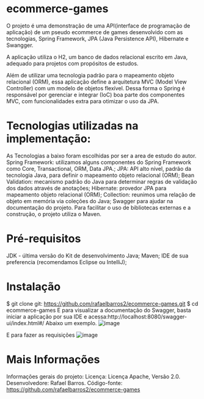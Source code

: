 # ecommerce-games

O projeto é uma demonstração de uma API(interface de programação de aplicação) de um pseudo ecommerce de games desenvolvido com as tecnologias, Spring Framework, JPA (Java Persistence API), Hibernate e Swangger.

A aplicação utiliza o H2, um banco de dados relacional escrito em Java, adequado para projetos com propósitos de estudos.

 Além de utilizar uma tecnologia padrão para o mapeamento objeto relacional (ORM), essa aplicação define a arquitetura MVC (Model View Controller) com um modelo de objetos flexível. Dessa forma o Spring é responsável por gerenciar e integrar (IoC) boa parte dos componentes MVC, com funcionalidades extra para otimizar o uso da JPA.

# Tecnologias utilizadas na implementação:
As Tecnologias a baixo foram escolhidas por ser a area de estudo do autor.
Spring Framework: utilizamos alguns componentes do Spring Framework como Core, Transactional, ORM, Data JPA.;
JPA: API alto nível, padrão da tecnologia Java, para definir o mapeamento objeto relacional (ORM);
Bean Validation: mecanismo padrão do Java para determinar regras de validação dos dados através de anotações;
Hibernate: provedor JPA para mapeamento objeto relacional (ORM);
Collection: reunimos uma relação de objeto em memória via coleções do Java;
Swagger para ajudar na documentação do projeto.
Para facilitar o uso de bibliotecas externas e a construção, o projeto utiliza o Maven.

# Pré-requisitos
JDK - última versão do Kit de desenvolvimento Java;
Maven;
IDE de sua preferencia (recomendamos Eclipse ou IntelliJ);

# Instalação
$ git clone git: https://github.com/rafaelbarros2/ecommerce-games.git
$ cd ecommerce-games
E para visualizar a documentação do Swagger, basta iniciar a aplicação por sua IDE e acessa:http://localhost:8080/swagger-ui/index.html#/
Abaixo um exemplo.
![image](https://user-images.githubusercontent.com/78231111/126073687-cb00046d-cfdc-4ea1-a921-797aa1c8a6c2.png)

E para fazer as requisições
![image](https://user-images.githubusercontent.com/78231111/126073821-0b45961f-6163-45c5-b00d-9801dd67f82b.png)

# Mais Informações
Informações gerais do projeto:
Licença: Licença Apache, Versão 2.0.
Desenvolvedore: Rafael Barros.
Código-fonte: https://github.com/rafaelbarros2/ecommerce-games





